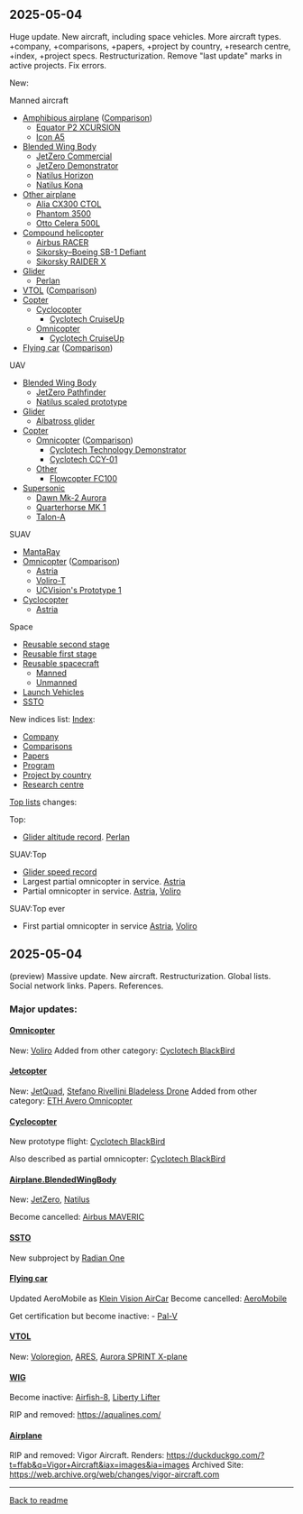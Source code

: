 ## 2025-05-04

Huge update. New aircraft, including space vehicles. More aircraft types.
+company, +comparisons, +papers, +project by country, +research centre, +index, +project specs.
Restructurization.
Remove "last update" marks in active projects.
Fix errors.

New:

Manned aircraft
- [Amphibious airplane](Airplane.Amphibious.md) ([Comparison](Airplane.Amphibious.md#comparison))
  - [Equator P2 XCURSION](Airplane.Amphibious.md#equator-p2-xcursion)
  - [Icon A5](Airplane.Amphibious.md#icon-a5)
- [Blended Wing Body](Airplane.BlendedWingBody.md)
  - [JetZero Commercial](Airplane.BlendedWingBody.md#jetzero-commercial)
  - [JetZero Demonstrator](Airplane.BlendedWingBody.md#jetzero-demonstrator)
  - [Natilus Horizon](Airplane.BlendedWingBody.md#natilus-horizon)
  - [Natilus Kona](Airplane.BlendedWingBody.md#natilus-kona)
- [Other airplane](Airplane.Other.md)
  - [Alia CX300 CTOL](Airplane.Other.md#alia-cx300-ctol)
  - [Phantom 3500](Airplane.Other.md#phantom-3500)
  - [Otto Celera 500L](Airplane.Other.md#celera-500)
- [Compound helicopter](CompoundHelicopter.md)
  - [Airbus RACER](CompoundHelicopter.md#airbus-racer)
  - [Sikorsky–Boeing SB-1 Defiant](CompoundHelicopter.md#sikorskyboeing-sb-1-defiant)
  - [Sikorsky RAIDER X](CompoundHelicopter.md#sikorsky-raider-x)
- [Glider](Glider.md#manned)
  - [Perlan](Glider.md#perlan)
- [VTOL](VTOL.md) ([Comparison](VTOL.md#comparison))
- [Copter](Copter.md)
  - [Cyclocopter](Cyclocopter.md#manned)
    - [Cyclotech CruiseUp](Cyclocopter.md#cyclotech-cruiseup)
  - [Omnicopter](Omnicopter.md#manned)
    - [Cyclotech CruiseUp](Omnicopter.md#cyclotech-cruiseup)
- [Flying car](FlyingCar.md) ([Comparison](FlyingCar.md#comparison))

UAV
- [Blended Wing Body](Airplane.BlendedWingBody.md)
  - [JetZero Pathfinder](Airplane.BlendedWingBody.md#jetzero-pathfinder)
  - [Natilus scaled prototype](Airplane.BlendedWingBody.md#natilus-scaled-prototype)
- [Glider](Glider.md#uav)
  - [Albatross glider](Glider.md#albatross-glider)
- [Copter](Copter.md)
  - [Omnicopter](Omnicopter.md) ([Comparison](Omnicopter.md#comparison))
    - [Cyclotech Technology Demonstrator](Cyclocopter.md#cyclotech-technology-demonstrator)
    - [Cyclotech CCY-01](Cyclocopter.md#cyclotech-ccy-01)
  - [Other](UAV.Copter.md#other)
    - [Flowcopter FC100](UAV.Copter.md#flowcopter-fc100)
- [Supersonic](Supersonic.md#uav) 
  - [Dawn Mk-2 Aurora](Supersonic.md#dawn-mk-2-aurora)
  - [Quarterhorse MK 1](Supersonic.md#quarterhorse-mk-1)
  - [Talon-A](Supersonic.md#talon-a)

SUAV
  - [MantaRay](SUAV.Copter.md#mantaray)
- [Omnicopter](Omnicopter.md) ([Comparison](Omnicopter.md#comparison))
  - [Astria](Omnicopter.md#astria)
  - [Voliro-T](Omnicopter.md#voliro-t)
  - [UCVision's Prototype 1](Omnicopter.md#ucvisions-prototype-1)
- [Cyclocopter](Cyclocopter.md)
  - [Astria](Cyclocopter.md#astria)

Space
  - [Reusable second stage](Space.md#reusable-second-stage)
  - [Reusable first stage](Space.md#reusable-first-stage)
  - [Reusable spacecraft](Space.md#reusable-spacecraft)
    - [Manned](Space.md#crewed)
    - [Unmanned](Space.md#uncrewed)
  - [Launch Vehicles](Space.md#launch-vehicles)
  - [SSTO](Space.md#ssto)

New indices list:
[Index](readme.md#index):
- [Company](Company.md)
- [Comparisons](readme.md#comparisons)
- [Papers](readme.md#papers)
- [Program](Program.md)
- [Project by country](ProjectByCountry.md)
- [Research centre](ResearchCentre.md)


[Top lists](readme.md#top-lists) changes:

Top:
- [Glider altitude record](Glider.md#altitude-record). [Perlan](Glider.md#perlan)

SUAV:Top
- [Glider speed record](Glider.md#suav-speed-record)
- Largest partial omnicopter in service. [Astria](Omnicopter.md#astria)
- Partial omnicopter in service. [Astria](Omnicopter.md#astria), [Voliro](Omnicopter.md#voliro-t)

SUAV:Top ever
- First partial omnicopter in service [Astria](Omnicopter.md#astria), [Voliro](Omnicopter.md#voliro-t)


## 2025-05-04

(preview) Massive update. New aircraft. Restructurization. Global lists. Social network links. Papers. References.

### Major updates:

#### [Omnicopter](Omnicopter.md)

New: [Voliro](Omnicopter.md#voliro-t)
Added from other category: [Cyclotech BlackBird](Omnicopter.md#cyclotech-blackbird-demonstrator)

#### [Jetcopter](Jetcopter.md)

New: [JetQuad](Jetcopter.md#jetquad), [Stefano Rivellini Bladeless Drone](Jetcopter.md#stefano-rivellini-bladeless-drone)
Added from other category: [ETH Avero Omnicopter](Jetcopter.md#eth-avero-omnicopter)


#### [Cyclocopter](Cyclocopter.md)

New prototype flight: [Cyclotech BlackBird](Cyclocopter.md#cyclotech-blackbird-demonstrator)

Also described as partial omnicopter: [Cyclotech BlackBird](Omnicopter.md#cyclotech-blackbird-demonstrator)


#### [Airplane.BlendedWingBody](Airplane.BlendedWingBody.md)
New: [JetZero](Airplane.BlendedWingBody.md#jetzero-demonstrator), [Natilus](Airplane.BlendedWingBody.md#natilus-scaled-prototype)

Become cancelled: [Airbus MAVERIC](Airplane.BlendedWingBody.md#airbus-maveric)

#### [SSTO](Space.md#ssto)
New subproject by [Radian One](Space.md#radian-one)

#### [Flying car](FlyingCar.md)
Updated AeroMobile as [Klein Vision AirCar](FlyingCar.md#klein-vision-aircar)
Become cancelled: [AeroMobile](FlyingCar.md#aeromobil)

Get certification but become inactive: - [Pal-V](FlyingCar.md#pal-v-one)

#### [VTOL](VTOL.md)
New: [Voloregion](VTOL.md#voloregion), [ARES](UAV.VTOL.md#ares), [Aurora SPRINT X-plane](UAV.VTOL.md#aurora-sprint-x-plane)


#### [WIG](WIG.md)

Become inactive: [Airfish-8](WIG.md#airfish-8), [Liberty Lifter](WIG.md#liberty-lifter)

RIP and removed: <https://aqualines.com/>

#### [Airplane](Airplane.md)
RIP and removed: Vigor Aircraft.
Renders: <https://duckduckgo.com/?t=ffab&q=Vigor+Aircraft&iax=images&ia=images>
Archived Site: <https://web.archive.org/web/changes/vigor-aircraft.com>

---
[Back to readme](readme.md)